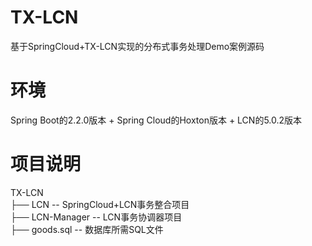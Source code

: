 # TX-LCN
基于SpringCloud+TX-LCN实现的分布式事务处理Demo案例源码

# 环境
Spring Boot的2.2.0版本 + Spring Cloud的Hoxton版本 + LCN的5.0.2版本

# 项目说明
TX-LCN
<br>
├── LCN -- SpringCloud+LCN事务整合项目
<br>
├── LCN-Manager -- LCN事务协调器项目
<br>
├── goods.sql -- 数据库所需SQL文件
